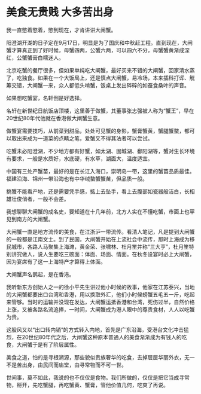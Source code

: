 # 美食无贵贱 大多苦出身

我一直憋着憋着，憋到现在，才肯讲讲大闸蟹。 

阳澄湖开湖的日子定在9月17日，明显是为了国庆和中秋赶工程。直到现在，大闸蟹才算真正到了好时候，母蟹四两，公蟹六两，可以四六不分，母蟹蟹黄渐成深红，公蟹蟹膏白糯迷人。 

北京吃蟹的餐厅很多，但如果单纯吃大闸蟹，最好买来不错的大闸蟹，回家清水蒸了，吃独食。如果在一个大饭局上，还是慎点大闸蟹，易冷场，本来插科打诨、觥筹交错，大闸蟹一来，众人都低头啃蟹，饭桌上发出碎碎的如蚕食桑叶的声音。 

如果想吃蟹宴，名轩倒是好选择。 

名轩在新世纪日航饭店顶楼，这里善于做蟹，其董事张志强被人称为“蟹王”，早在20世纪80年代他就在香港做大闸蟹生意。 

做蟹宴需要技巧，从前菜到甜品，处处可见蟹的身影，蟹膏蟹黄，蟹腿蟹螯，都可以取出来成为一道菜的点睛之笔，爱蟹又不得其法者可以尝试。 

吃蟹未必阳澄湖，不少地方都有好蟹，如太湖、固城湖、鄱阳湖等，蟹对生长环境有要求，一般是水质好，水底硬，有水草，湖面大，温度适宜。 

中国有三处产蟹苗，最好的是在长江入海口，崇明岛一带，这里的蟹苗品质最佳。福建沿海、锦州一带沿海也有中华绒螯蟹蟹苗，但品质一般。 

挑蟹不能看产地，还是需要凭手感，掂上去坠手，看上去腹部如瓷器般洁白，长相雄壮俊俏者，一般不会差。 

我想聊聊大闸蟹的成名史，要知道在十几年前，北方人实在不懂吃蟹，市面上也罕见到南方的大闸蟹。 

大闸蟹一直是地方流传的美食，在江浙沪一带流传。看清人笔记，凡是提到大闸蟹的一般都是江南文士。到了民国，大闸蟹开始在上流社会中流传，那时上海成为移民城市，各路人马聚集上海滩，黄金荣、张啸林、杜月笙并称“三大亨”，杜月笙特别讲究做人，说人生要吃三碗面：体面、场面、情面。在秋冬设宴时必上大闸蟹，因为宴席有了这一上海特产才算得上体面。 

大闸蟹声名鹊起，是在香港。 

我听新东方创始人之一的徐小平先生讲过他小时候的故事，他家在江苏泰兴，当地的大闸蟹都要出口台湾和香港，用以换取外汇，他们小时候螃蟹五毛五一斤，吃起来管够。当时的运输并没现在发达，大闸蟹运抵香港和台湾，死伤过半，自然价格上涨，又被各路名流追捧，一时间，大闸蟹成为港人眼中的尊贵食材，人人以吃蟹为贵。 

这股风又以“出口转内销”的方式转入内地，首先是广东沿海，受港台文化冲击猛烈，在20世纪80年代之后，大闸蟹这种原本普通人的美食渐渐成为有钱人的吃食，大闸蟹于是有了阶层属性。 

美食之道，怕的是寻根溯源，那些貌似贵族奢华的吃食，去掉层层华丽外衣，无一不是苦出身，由民间而庙堂，由寻常物而不可一世。 

世间事，莫不如此，我说的也不仅仅是食物。我们所做的，仅仅是把它当成寻常物，掰开，先吃蟹腿，再吃蟹黄、蟹膏，管他价值几何，吃爽了再说。